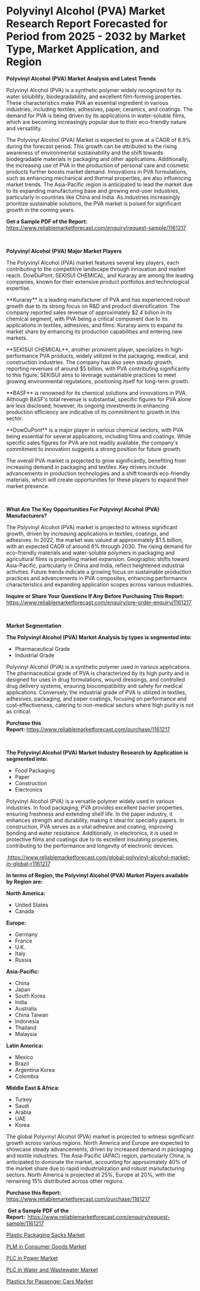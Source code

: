 <p><h1>Polyvinyl Alcohol (PVA) Market Research Report Forecasted for Period from 2025 -  2032 by Market Type, Market Application, and Region</h1></p><p><strong>Polyvinyl Alcohol (PVA) Market Analysis and Latest Trends</strong></p>
<p><p>Polyvinyl Alcohol (PVA) is a synthetic polymer widely recognized for its water solubility, biodegradability, and excellent film-forming properties. These characteristics make PVA an essential ingredient in various industries, including textiles, adhesives, paper, ceramics, and coatings. The demand for PVA is being driven by its applications in water-soluble films, which are becoming increasingly popular due to their eco-friendly nature and versatility.</p><p>The Polyvinyl Alcohol (PVA) Market is expected to grow at a CAGR of 8.9% during the forecast period. This growth can be attributed to the rising awareness of environmental sustainability and the shift towards biodegradable materials in packaging and other applications. Additionally, the increasing use of PVA in the production of personal care and cosmetic products further boosts market demand. Innovations in PVA formulations, such as enhancing mechanical and thermal properties, are also influencing market trends. The Asia-Pacific region is anticipated to lead the market due to its expanding manufacturing base and growing end-user industries, particularly in countries like China and India. As industries increasingly prioritize sustainable solutions, the PVA market is poised for significant growth in the coming years.</p></p>
<p><strong>Get a Sample PDF of the Report:&nbsp;</strong> <a href="https://www.reliablemarketforecast.com/enquiry/request-sample/1161217?utm_campaign=1888&utm_medium=2&utm_source=Github&utm_content=ia&utm_term=22032025&utm_id=polyvinyl-alcohol-pva">https://www.reliablemarketforecast.com/enquiry/request-sample/1161217</a></p>
<p>&nbsp;</p>
<p><strong>Polyvinyl Alcohol (PVA) Major Market Players</strong></p>
<p><p>The Polyvinyl Alcohol (PVA) market features several key players, each contributing to the competitive landscape through innovation and market reach. DowDuPont, SEKISUI CHEMICAL, and Kuraray are among the leading companies, known for their extensive product portfolios and technological expertise.</p><p>**Kuraray** is a leading manufacturer of PVA and has experienced robust growth due to its strong focus on R&D and product diversification. The company reported sales revenue of approximately $2.4 billion in its chemical segment, with PVA being a critical component due to its applications in textiles, adhesives, and films. Kuraray aims to expand its market share by enhancing its production capabilities and entering new markets.</p><p>**SEKISUI CHEMICAL**, another prominent player, specializes in high-performance PVA products, widely utilized in the packaging, medical, and construction industries. The company has also seen steady growth, reporting revenues of around $5 billion, with PVA contributing significantly to this figure. SEKISUI aims to leverage sustainable practices to meet growing environmental regulations, positioning itself for long-term growth.</p><p>**BASF** is renowned for its chemical solutions and innovations in PVA. Although BASF's total revenue is substantial, specific figures for PVA alone are less disclosed; however, its ongoing investments in enhancing production efficiency are indicative of its commitment to growth in this sector.</p><p>**DowDuPont** is a major player in various chemical sectors, with PVA being essential for several applications, including films and coatings. While specific sales figures for PVA are not readily available, the company's commitment to innovation suggests a strong position for future growth.</p><p>The overall PVA market is projected to grow significantly, benefiting from increasing demand in packaging and textiles. Key drivers include advancements in production technologies and a shift towards eco-friendly materials, which will create opportunities for these players to expand their market presence.</p></p>
<p>&nbsp;</p>
<p><strong>What Are The Key Opportunities For Polyvinyl Alcohol (PVA) Manufacturers?</strong></p>
<p><p>The Polyvinyl Alcohol (PVA) market is projected to witness significant growth, driven by increasing applications in textiles, coatings, and adhesives. In 2022, the market was valued at approximately $1.5 billion, with an expected CAGR of around 6% through 2030. The rising demand for eco-friendly materials and water-soluble polymers in packaging and agricultural films is propelling market expansion. Geographic shifts toward Asia-Pacific, particularly in China and India, reflect heightened industrial activities. Future trends indicate a growing focus on sustainable production practices and advancements in PVA composites, enhancing performance characteristics and expanding application scopes across various industries.</p></p>
<p><strong>Inquire or Share Your Questions If Any Before Purchasing This Report:</strong> <a href="https://www.reliablemarketforecast.com/enquiry/pre-order-enquiry/1161217?utm_campaign=1888&utm_medium=2&utm_source=Github&utm_content=ia&utm_term=22032025&utm_id=polyvinyl-alcohol-pva">https://www.reliablemarketforecast.com/enquiry/pre-order-enquiry/1161217</a></p>
<p>&nbsp;</p>
<p><strong>Market Segmentation</strong></p>
<p><strong>The Polyvinyl Alcohol (PVA) Market Analysis by types is segmented into:</strong></p>
<p><ul><li>Pharmaceutical Grade</li><li>Industrial Grade</li></ul></p>
<p><p>Polyvinyl Alcohol (PVA) is a synthetic polymer used in various applications. The pharmaceutical grade of PVA is characterized by its high purity and is designed for uses in drug formulations, wound dressings, and controlled drug delivery systems, ensuring biocompatibility and safety for medical applications. Conversely, the industrial grade of PVA is utilized in textiles, adhesives, packaging, and paper coatings, focusing on performance and cost-effectiveness, catering to non-medical sectors where high purity is not as critical.</p></p>
<p><strong>Purchase this Report:&nbsp;</strong><a href="https://www.reliablemarketforecast.com/purchase/1161217?utm_campaign=1888&utm_medium=2&utm_source=Github&utm_content=ia&utm_term=22032025&utm_id=polyvinyl-alcohol-pva">https://www.reliablemarketforecast.com/purchase/1161217</a></p>
<p>&nbsp;</p>
<p><strong>The Polyvinyl Alcohol (PVA) Market Industry Research by Application is segmented into:</strong></p>
<p><ul><li>Food Packaging</li><li>Paper</li><li>Construction</li><li>Electronics</li></ul></p>
<p><p>Polyvinyl Alcohol (PVA) is a versatile polymer widely used in various industries. In food packaging, PVA provides excellent barrier properties, ensuring freshness and extending shelf life. In the paper industry, it enhances strength and durability, making it ideal for specialty papers. In construction, PVA serves as a vital adhesive and coating, improving bonding and water resistance. Additionally, in electronics, it is used in protective films and coatings due to its excellent insulating properties, contributing to the performance and longevity of electronic devices.</p></p>
<p><a href="https://www.reliablemarketforecast.com/global-polyvinyl-alcohol-market-in-global-r1161217?utm_campaign=1888&utm_medium=2&utm_source=Github&utm_content=ia&utm_term=22032025&utm_id=polyvinyl-alcohol-pva">&nbsp;https://www.reliablemarketforecast.com/global-polyvinyl-alcohol-market-in-global-r1161217</a></p>
<p><strong>In terms of Region, the Polyvinyl Alcohol (PVA) Market Players available by Region are:</strong></p>
<p>
    <p> <strong> North America: </strong>
        <ul>
            <li>United States</li>
            <li>Canada</li>
        </ul>
        </p> 
    <p> <strong> Europe: </strong>
        <ul>
            <li>Germany</li>
            <li>France</li>
            <li>U.K.</li>
            <li>Italy</li>
            <li>Russia</li>
        </ul>
        </p> 
    <p> <strong> Asia-Pacific: </strong>
        <ul>
            <li>China</li>
            <li>Japan</li>
            <li>South Korea</li>
            <li>India</li>
            <li>Australia</li>
            <li>China Taiwan</li>
            <li>Indonesia</li>
            <li>Thailand</li>
            <li>Malaysia</li>
        </ul>
        </p> 
    <p> <strong> Latin America: </strong>
        <ul>
            <li>Mexico</li>
            <li>Brazil</li>
            <li>Argentina Korea</li>
            <li>Colombia</li>
        </ul>
        </p> 
    <p> <strong> Middle East & Africa: </strong>
        <ul>
            <li>Turkey</li>
            <li>Saudi</li>
            <li>Arabia</li>
            <li>UAE</li>
            <li>Korea</li>
        </ul>
    </p>
    </p>
<p><p>The global Polyvinyl Alcohol (PVA) market is projected to witness significant growth across various regions. North America and Europe are expected to showcase steady advancements, driven by increased demand in packaging and textile industries. The Asia-Pacific (APAC) region, particularly China, is anticipated to dominate the market, accounting for approximately 40% of the market share due to rapid industrialization and robust manufacturing sectors. North America is projected at 25%, Europe at 20%, with the remaining 15% distributed across other regions.</p></p>
<p><strong>Purchase this Report: </strong><a href="https://www.reliablemarketforecast.com/purchase/1161217?utm_campaign=1888&utm_medium=2&utm_source=Github&utm_content=ia&utm_term=22032025&utm_id=polyvinyl-alcohol-pva">https://www.reliablemarketforecast.com/purchase/1161217</a></p>
<p>&nbsp;<strong>Get a Sample PDF of the Report:&nbsp;&nbsp;</strong><a href="https://www.reliablemarketforecast.com/enquiry/request-sample/1161217?utm_campaign=1888&utm_medium=2&utm_source=Github&utm_content=ia&utm_term=22032025&utm_id=polyvinyl-alcohol-pva">https://www.reliablemarketforecast.com/enquiry/request-sample/1161217</a></p>
<p><strong></strong></p>
<p><p><a href="https://github.com/tandyorandby/Market-Research-Report-List-1/blob/main/plastic-packaging-sacks-market.md?utm_campaign=1888&utm_medium=2&utm_source=Github&utm_content=ia&utm_term=22032025&utm_id=polyvinyl-alcohol-pva">Plastic Packaging Sacks Market</a></p><p><a href="https://github.com/shamprenadw7/Market-Research-Report-List-1/blob/main/plm-in-consumer-goods-market.md?utm_campaign=1888&utm_medium=2&utm_source=Github&utm_content=ia&utm_term=22032025&utm_id=polyvinyl-alcohol-pva">PLM in Consumer Goods Market</a></p><p><a href="https://github.com/estaykaleslo/Market-Research-Report-List-1/blob/main/plc-in-power-market.md?utm_campaign=1888&utm_medium=2&utm_source=Github&utm_content=ia&utm_term=22032025&utm_id=polyvinyl-alcohol-pva">PLC in Power Market</a></p><p><a href="https://github.com/abararybar2x/Market-Research-Report-List-1/blob/main/plc-in-water-and-wastewater-market.md?utm_campaign=1888&utm_medium=2&utm_source=Github&utm_content=ia&utm_term=22032025&utm_id=polyvinyl-alcohol-pva">PLC in Water and Wastewater Market</a></p><p><a href="https://github.com/parthplagaf6/Market-Research-Report-List-1/blob/main/plastics-for-passenger-cars-market.md?utm_campaign=1888&utm_medium=2&utm_source=Github&utm_content=ia&utm_term=22032025&utm_id=polyvinyl-alcohol-pva">Plastics for Passenger Cars Market</a></p></p>